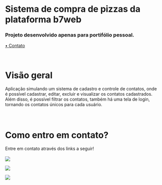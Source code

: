 <div>
<h1>Sistema de compra de pizzas da plataforma b7web</h1>
</div>

<h3>
  Projeto desenvolvido apenas para portifólio pessoal.
</h3>
 <a href="#contato">• Contato</a>
</p>
<br>

<div id="visao">
<h1>Visão geral</h1>
Aplicação simulando um sistema de cadastro e controle de contatos, onde é possível cadastrar, editar, excluir e visualizar os contatos cadastrados. Além disso, é possível filtrar os contatos, também há uma tela de login, tornando os contatos únicos para cada usuário.
<br>
<br>

<br>



<div id="contato">
<h1>Como entro em contato?</h1>

Entre em contato através dos links a seguir!
<br>
<br>
<a href="https://www.linkedin.com/in/nathan-camargo-2aaa84212/" target="_blank"><img src="https://img.shields.io/badge/-LinkedIn-%230077B5?style=for-the-badge&logo=linkedin&logoColor=white" target="_blank"></a>

<a href = "mailto:nathancamargoo11@gmail.com"><img src="https://img.shields.io/badge/Microsoft_Outlook-0078D4?style=for-the-badge&logo=microsoft-outlook&logoColor=white" target="_blank"></a>

<a href="https://api.whatsapp.com/send?phone=+5511988354587" target="_blank"><img src="https://img.shields.io/badge/WhatsApp-25D366?style=for-the-badge&logo=whatsapp&logoColor=white" target="_blank"></a>
</div>
<br>
<br>
<br>